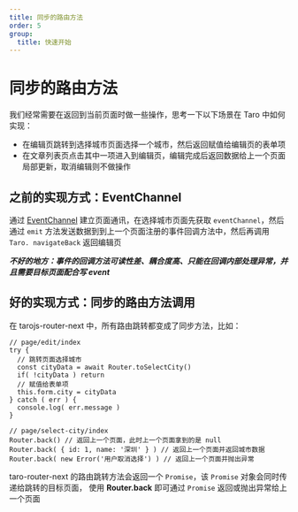 ```yaml
---
title: 同步的路由方法
order: 5
group:
  title: 快速开始
---
```


# 同步的路由方法

我们经常需要在返回到当前页面时做一些操作，思考一下以下场景在 Taro 中如何实现：

- 在编辑页跳转到选择城市页面选择一个城市，然后返回赋值给编辑页的表单项
- 在文章列表页点击其中一项进入到编辑页，编辑完成后返回数据给上一个页面局部更新，取消编辑则不做操作




## 之前的实现方式：EventChannel

通过 [EventChannel](https://developers.weixin.qq.com/miniprogram/dev/api/route/wx.navigateTo.html#%E7%A4%BA%E4%BE%8B%E4%BB%A3%E7%A0%81) 建立页面通讯，在选择城市页面先获取 `eventChannel`，然后通过 `emit` 方法发送数据到到上一个页面注册的事件回调方法中，然后再调用 `Taro.
navigateBack` 返回编辑页

***不好的地方：事件的回调方法可读性差、耦合度高、只能在回调内部处理异常，并且需要目标页面配合写 event***



## 好的实现方式：同步的路由方法调用

在 tarojs-router-next 中，所有路由跳转都变成了同步方法，比如：

```tsx | pure
// page/edit/index
try {
  // 跳转页面选择城市
  const cityData = await Router.toSelectCity()
  if( !cityData ) return
  // 赋值给表单项
  this.form.city = cityData
} catch ( err ) {
  console.log( err.message )
}

// page/select-city/index
Router.back() // 返回上一个页面，此时上一个页面拿到的是 null
Router.back( { id: 1, name: '深圳' } ) // 返回上一个页面并返回城市数据
Router.back( new Error('用户取消选择') ) // 返回上一个页面并抛出异常
```

taro-router-next 的路由跳转方法会返回一个 `Promise`，该 `Promise` 对象会同时传递给跳转的目标页面， 使用 **Router.back** 即可通过 `Promise` 返回或抛出异常给上一个页面

